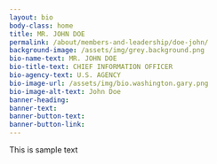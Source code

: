 ```yaml
---
layout: bio
body-class: home
title: MR. JOHN DOE
permalink: /about/members-and-leadership/doe-john/
background-image: /assets/img/grey.background.png
bio-name-text: MR. JOHN DOE
bio-title-text: CHIEF INFORMATION OFFICER
bio-agency-text: U.S. AGENCY
bio-image-url: /assets/img/bio.washington.gary.png
bio-image-alt-text: John Doe
banner-heading: 
banner-text: 
banner-button-text: 
banner-button-link: 
---
```

This is sample text
